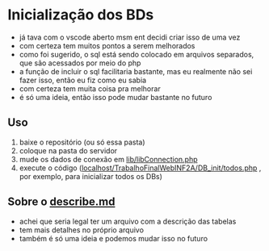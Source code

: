 # Inicialização dos BDs

* já tava com o vscode aberto msm ent decidi criar isso de uma vez
* com certeza tem muitos pontos a serem melhorados
* como foi sugerido, o sql está sendo colocado em arquivos separados, que são acessados por meio do php
* a função de incluir o sql facilitaria bastante, mas eu realmente não sei fazer isso, então eu fiz como eu sabia
* com certeza tem muita coisa pra melhorar
* é só uma ideia, então isso pode mudar bastante no futuro

## Uso

1. baixe o repositório (ou só essa pasta)
1. coloque na pasta do servidor
1. mude os dados de conexão em [lib/libConnection.php](lib/libConnection.php)
1. execute o código ([localhost/TrabalhoFinalWebINF2A/DB_init/todos.php](http://localhost/TrabalhoFinalWebINF2A/DB_init/todos.php) , por exemplo, para inicializar todos os DBs)


## Sobre o [describe.md](describe.md)

* achei que seria legal ter um arquivo com a descrição das tabelas
* tem mais detalhes no próprio arquivo
* também é só uma ideia e podemos mudar isso no futuro
